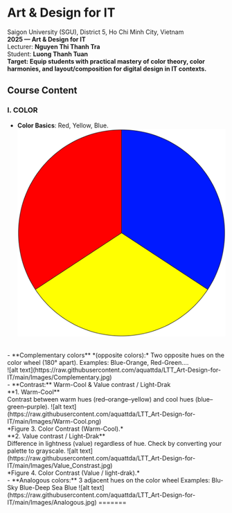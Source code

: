 # Art & Design for IT
Saigon University (SGU), District 5, Ho Chi Minh City, Vietnam<br/>
**2025 — Art & Design for IT**<br/>
Lecturer: **Nguyen Thi Thanh Tra**<br/>
Student: **Luong Thanh Tuan**<br/>
**Target: Equip students with practical mastery of color theory, color harmonies, and layout/composition for digital design in IT contexts.**<br/>
## Course Content
### I. COLOR
- **Color Basics**: Red, Yellow, Blue.
![alt text](https://raw.githubusercontent.com/aquattda/LTT_Art-Design-for-IT/main/Images/color_basic.jpg)
<br/>
- **Complementary colors** *(opposite colors):* Two opposite hues on the color wheel (180° apart).
Examples: Blue-Orange, Red-Green....
<br/>
![alt text](https://raw.githubusercontent.com/aquattda/LTT_Art-Design-for-IT/main/Images/Complementary.jpg)
<br/>
- **Contrast:** Warm-Cool & Value contrast / Light-Drak <br/>
**1. Warm-Cool** <br/>
Contrast between warm hues (red–orange–yellow) and cool hues (blue–green–purple).
![alt text](https://raw.githubusercontent.com/aquattda/LTT_Art-Design-for-IT/main/Images/Warm-Cool.png) <br/>
*Figure 3. Color Contrast (Warm-Cool).* <br/>
**2. Value contrast / Light-Drak** <br/>
Difference in lightness (value) regardless of hue. Check by converting your palette to grayscale.
![alt text](https://raw.githubusercontent.com/aquattda/LTT_Art-Design-for-IT/main/Images/Value_Constrast.jpg) <br/>
*Figure 4. Color Contrast (Value / light-drak).* <br/>
- **Analogous colors:** 3 adjacent hues on the color wheel
Examples: Blu-Sky Blue-Deep Sea Blue
![alt text](https://raw.githubusercontent.com/aquattda/LTT_Art-Design-for-IT/main/Images/Analogous.jpg)
=======

